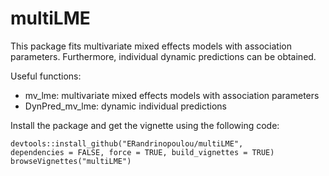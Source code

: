 # multiLME

This package fits multivariate mixed effects models with association parameters. Furthermore, individual dynamic predictions can be obtained.

Useful functions:
- mv_lme: multivariate mixed effects models with association parameters
- DynPred_mv_lme: dynamic individual predictions

Install the package and get the vignette using the following code: 

<code>devtools::install_github("ERandrinopoulou/multiLME", dependencies = FALSE, force = TRUE, build_vignettes = TRUE)</code>
<code>browseVignettes("multiLME")</code>
